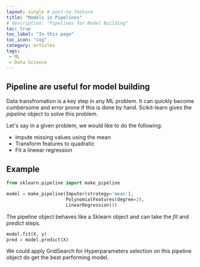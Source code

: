 ```yaml
---
layout: single # post-no-feature
title: "Models in Pipelines"
# description: "Pipelines for Model Building"
toc: true
toc_label: "In this page"
toc_icon: "cog"
category: articles
tags:
 - ML
 - Data Science
---
```

## Pipeline are useful for model building

Data transfromation is a key step in any ML problem. It can quickly become cumbersome and error prone if this is done by hand. Scikit-learn gives the *pipeline* object to solve this problem.

Let's say in a given problem, we would like to do the following:

* Impute missing values using the mean
* Transform features to quadratic
* Fit a lineear regression

## Example

```python
from sklearn.pipeline import make_pipeline

model = make_pipeline(Imputer(strategy='mean'),
                      PolynomialFeatures(degree=2),  
                      LinearRegression())

```

The pipeline object behaves like a Sklearn object and can take the *fit* and *predict* steps.

```python
model.fit(X, y)
pred = model.predict(X)
```

We could apply GridSearch for Hyperparameters selection on this pipeline object do get the best performing model.
